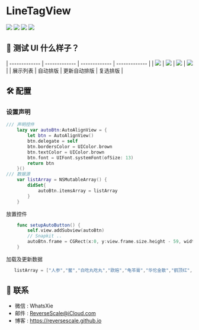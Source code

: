 # LineTagView

![](https://img.shields.io/badge/platform-iOS-red.svg) ![](https://img.shields.io/badge/language-Swift-orange.svg) ![](https://img.shields.io/badge/download-9.9MB-yellow.svg) ![](https://img.shields.io/badge/license-MIT%20License-brightgreen.svg)

## 🎨 测试 UI 什么样子？

| ------------- | ------------- | ------------- | ------------- |
| ![](http://og1yl0w9z.bkt.clouddn.com/18-7-2/77947428.jpg) | ![](http://og1yl0w9z.bkt.clouddn.com/18-7-2/14086619.jpg) | ![](http://og1yl0w9z.bkt.clouddn.com/18-7-2/57675645.jpg) | ![](http://og1yl0w9z.bkt.clouddn.com/18-7-2/14345509.jpg) |
| 展示列表 | 自动排版 | 更新自动排版 | 复选排版 |

## 🛠 配置

### 设置声明
```swift
/// 声明控件
    lazy var autoBtn:AutoAlignView = {
        let btn = AutoAlignView()
        btn.delegate = self
        btn.bordersColor = UIColor.brown
        btn.textColor = UIColor.brown
        btn.font = UIFont.systemFont(ofSize: 13)
        return btn
    }()
/// 数据源
    var listArray = NSMutableArray() {
        didSet{
            autoBtn.itemsArray = listArray
        }
    }
```

放置控件

```swift
    func setupAutoButton() {
        self.view.addSubview(autoBtn)
        // Snapkit ..
        autoBtn.frame = CGRect(x:0, y:view.frame.size.height - 59, width:view.frame.size.width, height:39)
    }
```

加载及更新数据

```swift
   listArray = ["人参","鳖","白吃丸吃丸","欧赔","龟苓膏","华佗金散","鹤顶红","华佗金散","鹤顶红","人参","鳖"]
```


## 😬  联系

* 微信 : WhatsXie
* 邮件 : ReverseScale@iCloud.com
* 博客 : https://reversescale.github.io
